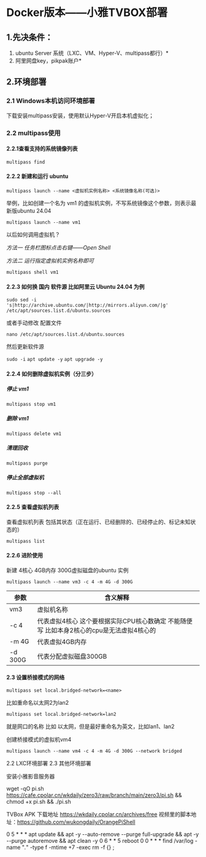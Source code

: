 # Docker版本——小雅TVBOX部署

## 1.先决条件：

1.  ubuntu Server 系统（LXC、VM、Hyper-V、multipass都行）*
2.  阿里网盘key，pikpak账户*

## 2.环境部署

### 2.1 Windows本机访问环境部署

下载安装multipass安装，使用默认Hyper-V开启本机虚拟化；

### 2.2 multipass使用

#### 2.2.1查看支持的系统镜像列表

`multipass find`

#### 2.2.2 新建和运行 ubuntu

`multipass launch --name <虚拟机实例名称> <系统镜像名称(可选)>`

举例，比如创建一个名为 vm1 的虚拟机实例，不写系统镜像这个参数，则表示最新版ubuntu 24.04

`multipass launch --name vm1`

以后如何调用虚拟机？

*方法一 任务栏图标点击右键——Open Shell*

*方法二 运行指定虚拟机实例名称即可*

`multipass shell vm1`

#### 2.2.3 如何换 国内 软件源 比如阿里云 Ubuntu 24.04 为例

`sudo sed -i 's|http://archive.ubuntu.com/|http://mirrors.aliyun.com/|g' /etc/apt/sources.list.d/ubuntu.sources`

或者手动修改 配置文件

`nano /etc/apt/sources.list.d/ubuntu.sources`

然后更新软件源

`sudo -i`
`apt update -y`
`apt upgrade -y`

#### 2.2.4 如何删除虚拟机实例（分三步）

##### 停止 vm1
`multipass stop vm1`

##### 删除 vm1
`multipass delete vm1`

##### 清理回收
`multipass purge`

##### 停止全部虚拟机
`multipass stop --all`

#### 2.2.5 查看虚拟机列表

查看虚拟机列表 包括其状态（正在运行、已经删除的、已经停止的、标记未知状态的）

`multipass list`

#### 2.2.6 进阶使用

新建 4核心 4GB内存 300G虚拟磁盘的ubuntu 实例

`multipass launch --name vm3 -c 4 -m 4G -d 300G`

| 参数    | 含义解释                                                     |
| ------- | ------------------------------------------------------------ |
| vm3     | 虚拟机名称                                                   |
| -c 4    | 代表虚拟4核心 这个要根据实际CPU核心数确定 不能随便写 比如本身2核心的cpu是无法虚拟4核心的 |
| -m 4G   | 代表虚拟4GB内存                                              |
| -d 300G | 代表分配虚拟磁盘300GB                                        |

#### 2.3 设置桥接模式的网络

`multipass set local.bridged-network=<name>`

比如重命名以太网2为lan2

`multipass set local.bridged-network=lan2`

<name> 就是网口的名称 比如 以太网，但是最好重命名为英文，比如lan1、lan2



创建桥接模式的虚拟机vm4

`multipass launch --name vm4 -c 4 -m 4G -d 300G --network bridged`



2.2 LXC环境部署
2.3 其他环境部署



安装小雅影音服务器

wget -qO pi.sh https://cafe.cpolar.cn/wkdaily/zero3/raw/branch/main/zero3/pi.sh && chmod +x pi.sh && ./pi.sh






TVBox APK 下载地址 https://wkdaily.cpolar.cn/archives/free
视频里的脚本地址：https://github.com/wukongdaily/OrangePiShell


0 5 * * * apt update && apt -y --auto-remove --purge full-upgrade && apt -y --purge autoremove && apt clean -y
0 6 * * 5 reboot
0 0 * * * find /var/log -name "*.*" -type f -mtime +7 -exec rm -f {} \;



